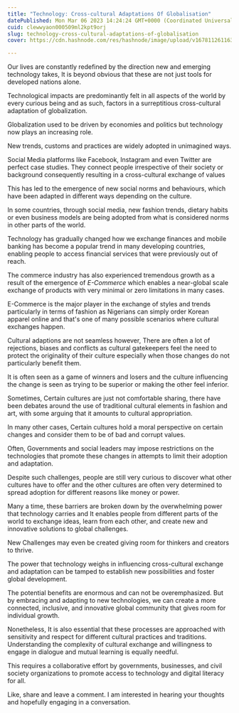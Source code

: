 ```yaml
---
title: "Technology: Cross-cultural Adaptations Of Globalisation"
datePublished: Mon Mar 06 2023 14:24:24 GMT+0000 (Coordinated Universal Time)
cuid: clewwyaon000509ml2kpt9orj
slug: technology-cross-cultural-adaptations-of-globalisation
cover: https://cdn.hashnode.com/res/hashnode/image/upload/v1678112611635/2f49abe9-8a46-437c-8a59-bfb6eabe6040.png

---
```


Our lives are constantly redefined by the direction new and emerging technology takes, It is beyond obvious that these are not just tools for developed nations alone.

Technological impacts are predominantly felt in all aspects of the world by every curious being and as such, factors in a surreptitious cross-cultural adaptation of globalization.

Globalization used to be driven by economies and politics but technology now plays an increasing role.

New trends, customs and practices are widely adopted in unimagined ways.

Social Media platforms like Facebook, Instagram and even Twitter are perfect case studies. They connect people irrespective of their society or background consequently resulting in a cross-cultural exchange of values

This has led to the emergence of new social norms and behaviours, which have been adapted in different ways depending on the culture.

In some countries, through social media, new fashion trends, dietary habits or even business models are being adopted from what is considered norms in other parts of the world.

Technology has gradually changed how we exchange finances and mobile banking has become a popular trend in many developing countries, enabling people to access financial services that were previously out of reach.

The commerce industry has also experienced tremendous growth as a result of the emergence of *E-Commerce* which enables a near-global scale exchange of products with very minimal or zero limitations in many cases.

E-Commerce is the major player in the exchange of styles and trends particularly in terms of fashion as Nigerians can simply order Korean apparel online and that's one of many possible scenarios where cultural exchanges happen.

Cultural adaptions are not seamless however, There are often a lot of rejections, biases and conflicts as cultural gatekeepers feel the need to protect the originality of their culture especially when those changes do not particularly benefit them.

It is often seen as a game of winners and losers and the culture influencing the change is seen as trying to be superior or making the other feel inferior.

Sometimes, Certain cultures are just not comfortable sharing, there have been debates around the use of traditional cultural elements in fashion and art, with some arguing that it amounts to cultural appropriation.

In many other cases, Certain cultures hold a moral perspective on certain changes and consider them to be of bad and corrupt values.

Often, Governments and social leaders may impose restrictions on the technologies that promote these changes in attempts to limit their adoption and adaptation.

Despite such challenges, people are still very curious to discover what other cultures have to offer and the other cultures are often very determined to spread adoption for different reasons like money or power.

Many a time, these barriers are broken down by the overwhelming power that technology carries and It enables people from different parts of the world to exchange ideas, learn from each other, and create new and innovative solutions to global challenges.

New Challenges may even be created giving room for thinkers and creators to thrive.

The power that technology weighs in influencing cross-cultural exchange and adaptation can be tamped to establish new possibilities and foster global development.

The potential benefits are enormous and can not be overemphasized. But by embracing and adapting to new technologies, we can create a more connected, inclusive, and innovative global community that gives room for individual growth.

Nonetheless, It is also essential that these processes are approached with sensitivity and respect for different cultural practices and traditions. Understanding the complexity of cultural exchange and willingness to engage in dialogue and mutual learning is equally needful.

This requires a collaborative effort by governments, businesses, and civil society organizations to promote access to technology and digital literacy for all.

Like, share and leave a comment. I am interested in hearing your thoughts and hopefully engaging in a conversation.
